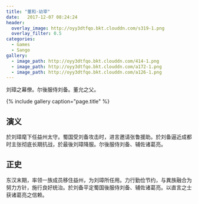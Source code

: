 ```yaml
---
title: "董和·幼宰"
date:   2017-12-07 08:24:24
header:
  overlay_image: http://oyy3dtfqo.bkt.clouddn.com/s319-1.png
  overlay_filter: 0.5
categories:
  - Games
  - Sango
gallery:
  - image_path: http://oyy3dtfqo.bkt.clouddn.com/414-1.png
  - image_path: http://oyy3dtfqo.bkt.clouddn.com/a172-1.png
  - image_path: http://oyy3dtfqo.bkt.clouddn.com/a126-1.png
---
```


刘璋之幕僚。尔後服侍刘备。董允之父。

{% include gallery caption="page.title" %}

## 演义

於刘璋麾下任益州太守。蜀国受刘备攻击时，进言邀请张鲁援助。於刘备逼近成都时主张彻底长期抗战，於最後刘璋降服。尔後服侍刘备、辅佐诸葛亮。

## 正史

东汉末期，率领一族成员移住益州，为刘璋所任用。力行勤俭节约，与異族融合为努力方针，施行良好统治。於刘备平定蜀国後服侍刘备、辅佐诸葛亮。以直言之士获诸葛亮之信赖。